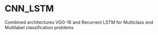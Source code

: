 # CNN_LSTM
Combined architectures VGG-16 and Recurrent LSTM for Multiclass and Multilabel classification problems
